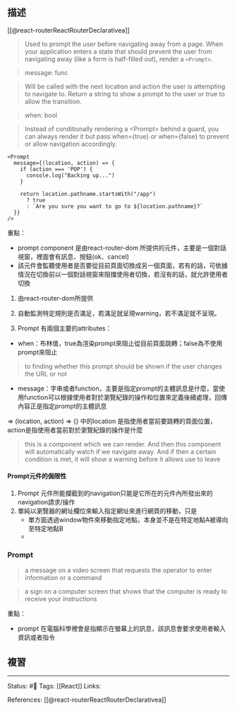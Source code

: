 ## 描述

[[@react-routerReactRouterDeclarativea]]

> Used to prompt the user before navigating away from a page. When your application enters a state that should prevent the user from navigating away (like a form is half-filled out), render a `<Prompt>`.


> message: func

> Will be called with the next location and action the user is attempting to navigate to. Return a string to show a prompt to the user or true to allow the transition.


> when: bool

> Instead of conditionally rendering a \<Prompt\> behind a guard, you can always render it but pass when={true} or when={false} to prevent or allow navigation accordingly.


```
<Prompt
  message={(location, action) => {
    if (action === 'POP') {
      console.log("Backing up...")
    }

    return location.pathname.startsWith("/app")
      ? true
      : `Are you sure you want to go to ${location.pathname}?`
  }}
/>
```


重點：
- prompt component 是由react-router-dom 所提供的元件，主要是一個對話視窗，裡面會有訊息、按鈕(ok、cancel)
- 該元件會監聽使用者是否要從目前頁面切換成另一個頁面，若有的話，可依據情況在切換前以一個對話視窗來阻擋使用者切換，若沒有的話，就允許使用者切換

1. 由react-router-dom所提供

2. 自動監測特定規則是否滿足，若滿足就呈現warning，若不滿足就不呈現。

3. Prompt 有兩個主要的attributes：

- when：布林值，true為渲染prompt來阻止從目前頁面跳轉；false為不使用prompt來阻止

> to finding whether this prompt should be shown if the user changes the URL or not

- message：字串或者function，主要是指定prompt的主體訊息是什麼，當使用function可以根據使用者對於瀏覽紀錄的操作和位置來定義後續處理，回傳內容正是指定prompt的主體訊息

=> (location, action) => {} 中的location 是指使用者當前要跳轉的頁面位置，action是指使用者當前對於瀏覽紀錄的操作是什麼

  

> this is a component which we can render. And then this component will automatically watch if we navigate away. And if then a certain condition is met, it will show a warning before it allows use to leave


#### Prompt元件的侷限性
1. Prompt 元件所能攔截到的navigation只能是它所在的元件內所發出來的navigation請求/操作
2. 單純以瀏覽器的網址欄位來輸入指定網址來進行網頁的移動，只是
	- 單方面透過window物件來移動指定地點，本身並不是在特定地點A被導向至特定地點B
	- 

### Prompt

> a message on a video screen that requests the operator to enter information or a command

> a sign on a computer screen that shows that the computer is ready to receive your instructions



重點：
- prompt 在電腦科學裡會是指顯示在螢幕上的訊息，該訊息會要求使用者輸入資訊或者指令

## 複習


---
Status: #🌱 
Tags:
[[React]]
Links:

References:
[[@react-routerReactRouterDeclarativea]]
